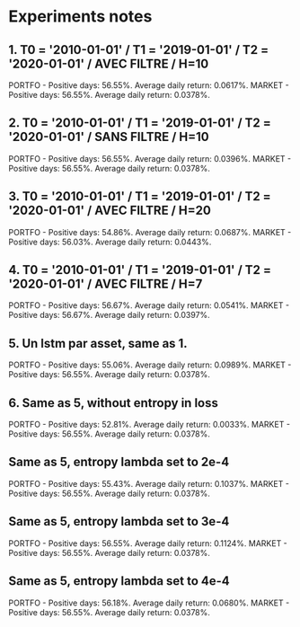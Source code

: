 # Experiments notes

## 1. T0 = '2010-01-01' / T1 = '2019-01-01' / T2 = '2020-01-01' / AVEC FILTRE / H=10
PORTFO - Positive days: 56.55%. Average daily return: 0.0617%.
MARKET - Positive days: 56.55%. Average daily return: 0.0378%.

## 2. T0 = '2010-01-01' / T1 = '2019-01-01' / T2 = '2020-01-01' / SANS FILTRE / H=10
PORTFO - Positive days: 56.55%. Average daily return: 0.0396%.
MARKET - Positive days: 56.55%. Average daily return: 0.0378%.

## 3. T0 = '2010-01-01' / T1 = '2019-01-01' / T2 = '2020-01-01' / AVEC FILTRE / H=20
PORTFO - Positive days: 54.86%. Average daily return: 0.0687%.
MARKET - Positive days: 56.03%. Average daily return: 0.0443%.

## 4. T0 = '2010-01-01' / T1 = '2019-01-01' / T2 = '2020-01-01' / AVEC FILTRE / H=7
PORTFO - Positive days: 56.67%. Average daily return: 0.0541%.
MARKET - Positive days: 56.67%. Average daily return: 0.0397%.

## 5. Un lstm par asset, same as 1.
PORTFO - Positive days: 55.06%. Average daily return: 0.0989%.
MARKET - Positive days: 56.55%. Average daily return: 0.0378%.

## 6. Same as 5, without entropy in loss
PORTFO - Positive days: 52.81%. Average daily return: 0.0033%.
MARKET - Positive days: 56.55%. Average daily return: 0.0378%.

## Same as 5, entropy lambda set to 2e-4
PORTFO - Positive days: 55.43%. Average daily return: 0.1037%.
MARKET - Positive days: 56.55%. Average daily return: 0.0378%.

## Same as 5, entropy lambda set to 3e-4
PORTFO - Positive days: 56.55%. Average daily return: 0.1124%.
MARKET - Positive days: 56.55%. Average daily return: 0.0378%.

## Same as 5, entropy lambda set to 4e-4
PORTFO - Positive days: 56.18%. Average daily return: 0.0680%.
MARKET - Positive days: 56.55%. Average daily return: 0.0378%.

